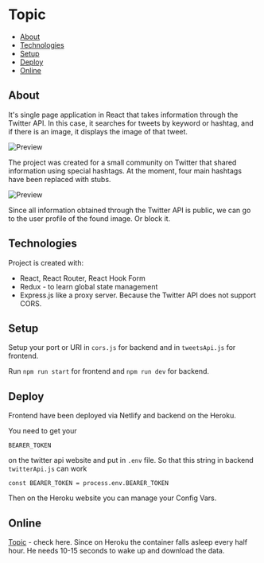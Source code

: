 # Topic

- [About](#about)
- [Technologies](#technologies)
- [Setup](#setup)
- [Deploy](#deploy)
- [Online](#online)

## About

It's single page application in React that takes information through the Twitter API. In this case, it searches for tweets by keyword or hashtag, and if there is an image, it displays the image of that tweet.

![Preview](https://raw.githubusercontent.com/sirstanislav/topic/main/frontend/src/images/Screenshot%202022-11-03%20at%2002.23.53.png)

The project was created for a small community on Twitter that shared information using special hashtags. At the moment, four main hashtags have been replaced with stubs.

![Preview](https://raw.githubusercontent.com/sirstanislav/topic/main/frontend/src/images/Screenshot%202022-11-03%20at%2002.32.50.png)

Since all information obtained through the Twitter API is public, we can go to the user profile of the found image. Or block it.

## Technologies

Project is created with:

- React, React Router, React Hook Form
- Redux - to learn global state management
- Express.js like a proxy server. Because the Twitter API does not support CORS.

## Setup

Setup your port or URI in `cors.js` for backend and in `tweetsApi.js` for frontend.

Run `npm run start` for frontend and `npm run dev` for backend.

## Deploy

Frontend have been deployed via Netlify and backend on the Heroku.

You need to get your

```JS
BEARER_TOKEN
```

on the twitter api website and put in `.env` file. So that this string in backend `twitterApi.js` can work

```JS
const BEARER_TOKEN = process.env.BEARER_TOKEN
```

Then on the Heroku website you can manage your Config Vars.

## Online

[Topic](https://topicc.netlify.app/) - check here. Since on Heroku the container falls asleep every half hour. He needs 10-15 seconds to wake up and download the data.